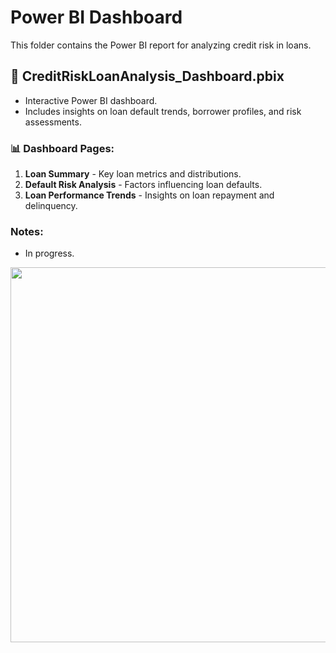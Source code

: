# Power BI Dashboard

This folder contains the Power BI report for analyzing credit risk in loans.

## 📄 CreditRiskLoanAnalysis_Dashboard.pbix  
- Interactive Power BI dashboard.  
- Includes insights on loan default trends, borrower profiles, and risk assessments.  

### 📊 Dashboard Pages:
1. **Loan Summary** - Key loan metrics and distributions.  
2. **Default Risk Analysis** - Factors influencing loan defaults.  
3. **Loan Performance Trends** - Insights on loan repayment and delinquency.


### Notes:
- In progress.


<p align="center">
  <img src="[https://github.com/choydarwin/credit-risk-loan-analysis-dashboard/blob/main/power_bi/credit_risk.gif]" width="600"/>
</p>

